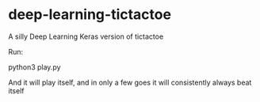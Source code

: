 # deep-learning-tictactoe
A silly Deep Learning Keras version of tictactoe

Run:

python3 play.py


And it will play itself, and in only a few goes it will consistently always beat itself

